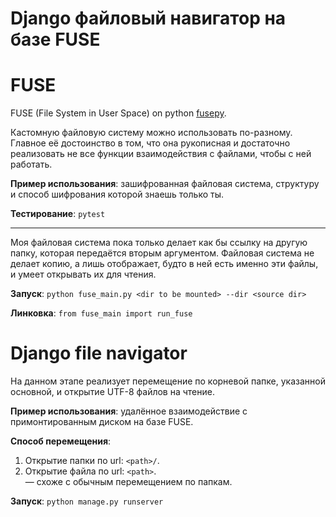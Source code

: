 # Django файловый навигатор на базе FUSE

# FUSE
FUSE (File System in User Space) on python [fusepy](https://github.com/fusepy/fusepy).

Кастомную файловую систему можно использовать по-разному. Главное её достоинство в том, что она рукописная и
достаточно реализовать не все функции взаимодействия с файлами, чтобы с ней работать.  

**Пример использования**: зашифрованная файловая система, структуру и способ шифрования которой знаешь только ты.

**Тестирование**: ```pytest```

___

Моя файловая система пока только делает как бы ссылку на другую папку, которая передаётся вторым аргументом.
Файловая система не делает копию, а лишь отображает, будто в ней есть именно эти файлы, и умеет открывать их для чтения.

**Запуск**: ```python fuse_main.py <dir to be mounted> --dir <source dir>```

**Линковка**: ```from fuse_main import run_fuse```

# Django file navigator
На данном этапе реализует перемещение по корневой папке, указанной основной, и открытие UTF-8 файлов на чтение.

**Пример использования**: удалённое взаимодействие с примонтированным диском на базе FUSE.

**Способ перемещения**:
1. Открытие папки по url: ```<path>/```.
2. Открытие файла по url: ```<path>```.  
— схоже с обычным перемещением по папкам.

**Запуск**: ```python manage.py runserver```
